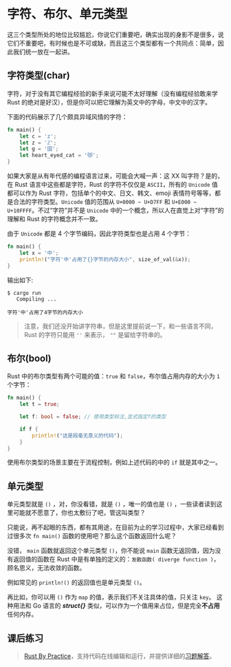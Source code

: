 # 字符、布尔、单元类型

这三个类型所处的地位比较尴尬，你说它们重要吧，确实出现的身影不是很多，说它们不重要吧，有时候也是不可或缺，而且这三个类型都有一个共同点：简单，因此我们统一放在一起讲。

## 字符类型(char)

字符，对于没有其它编程经验的新手来说可能不太好理解（没有编程经验敢来学 Rust 的绝对是好汉），但是你可以把它理解为英文中的字母，中文中的汉字。

下面的代码展示了几个颇具异域风情的字符：

```rust
fn main() {
    let c = 'z';
    let z = 'ℤ';
    let g = '国';
    let heart_eyed_cat = '😻';
}
```

如果大家是从有年代感的编程语言过来，可能会大喊一声：这 XX 叫字符？是的，在 Rust 语言中这些都是字符，Rust 的字符不仅仅是 `ASCII`，所有的 `Unicode` 值都可以作为 Rust 字符，包括单个的中文、日文、韩文、emoji 表情符号等等，都是合法的字符类型。`Unicode` 值的范围从 `U+0000 ~ U+D7FF` 和 `U+E000 ~ U+10FFFF`。不过“字符”并不是 `Unicode` 中的一个概念，所以人在直觉上对“字符”的理解和 Rust 的字符概念并不一致。

由于 `Unicode` 都是 4 个字节编码，因此字符类型也是占用 4 个字节：

```rust
fn main() {
    let x = '中';
    println!("字符'中'占用了{}字节的内存大小", size_of_val(&x));
}
```

输出如下:

```console
$ cargo run
   Compiling ...

字符'中'占用了4字节的内存大小
```

> 注意，我们还没开始讲字符串，但是这里提前说一下，和一些语言不同，Rust 的字符只能用 `''` 来表示， `""` 是留给字符串的。

## 布尔(bool)

Rust 中的布尔类型有两个可能的值：`true` 和 `false`，布尔值占用内存的大小为 `1` 个字节：

```rust
fn main() {
    let t = true;

    let f: bool = false; // 使用类型标注,显式指定f的类型

    if f {
        println!("这是段毫无意义的代码");
    }
}
```

使用布尔类型的场景主要在于流程控制，例如上述代码的中的 `if` 就是其中之一。

## 单元类型

单元类型就是 `()` ，对，你没看错，就是 `()` ，唯一的值也是 `()` ，一些读者读到这里可能就不愿意了，你也太敷衍了吧，管这叫类型？

只能说，再不起眼的东西，都有其用途，在目前为止的学习过程中，大家已经看到过很多次 `fn main()` 函数的使用吧？那么这个函数返回什么呢？

没错， `main` 函数就返回这个单元类型 `()`，你不能说 `main` 函数无返回值，因为没有返回值的函数在 Rust 中是有单独的定义的：`发散函数( diverge function )`，顾名思义，无法收敛的函数。

例如常见的 `println!()` 的返回值也是单元类型 `()`。

再比如，你可以用 `()` 作为 `map` 的值，表示我们不关注具体的值，只关注 `key`。 这种用法和 Go 语言的 ***struct{}*** 类似，可以作为一个值用来占位，但是完全**不占用**任何内存。


## 课后练习

> [Rust By Practice](https://practice-zh.course.rs/basic-types/char-bool-unit.html)，支持代码在线编辑和运行，并提供详细的[习题解答](https://github.com/sunface/rust-by-practice/blob/master/solutions/basic-types/char-bool.md)。

